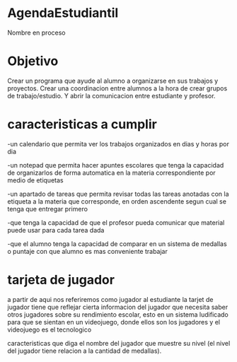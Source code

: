 # AgendaEstudiantil
Nombre en proceso

# Objetivo
Crear un programa que ayude al alumno a organizarse en sus trabajos y proyectos. Crear una coordinacion entre alumnos a la hora de crear grupos de trabajo/estudio. Y abrir la comunicacion entre estudiante y profesor.

# caracteristicas a cumplir

-un calendario que permita ver los trabajos organizados en dias y horas por dia

-un notepad que permita hacer apuntes escolares que tenga la capacidad de organizarlos de forma automatica en la materia correspondiente por medio de etiquetas

-un apartado de tareas que permita revisar todas las tareas anotadas con la etiqueta a la materia que corresponde, en orden ascendente segun cual se tenga que entregar primero

-que tenga la capacidad de que el profesor pueda comunicar que material puede usar para cada tarea dada

-que el alumno tenga la capacidad de comparar en un sistema de medallas o puntaje con que alumno es mas conveniente trabajar

# tarjeta de jugador
a partir de aqui nos referiremos como jugador al estudiante
la tarjet de jugador tiene que reflejar cierta informacion del jugador que necesita saber otros jugadores sobre su rendimiento escolar, esto en un sistema ludificado para que se sientan en un videojuego, donde ellos son los jugadores y el videojuego es el tecnologico


caracteristicas
que diga el nombre del jugador
que muestre su nivel (el nivel del jugador tiene relacion a la cantidad de medallas).
